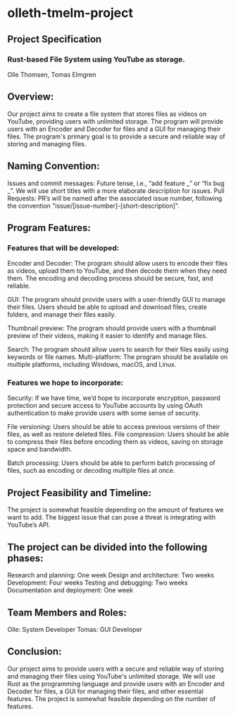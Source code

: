 # olleth-tmelm-project
## Project Specification
### Rust-based File System using YouTube as storage.
Olle Thomsen, Tomas Elmgren

## Overview:
Our project aims to create a file system that stores files as videos on YouTube, providing users with unlimited storage. The program will provide users with an Encoder and Decoder for files and a GUI for managing their files. The program's primary goal is to provide a secure and reliable way of storing and managing files.
## Naming Convention:
Issues and commit messages: Future tense, i.e., “add feature _” or “fix bug _”. We will use short titles with a more elaborate description for issues.
Pull Requests: PR’s will be named after the associated issue number, following the convention "issue/[issue-number]-[short-description]".
## Program Features:
### Features that will be developed:
Encoder and Decoder: The program should allow users to encode their files as videos, upload them to YouTube, and then decode them when they need them. The encoding and decoding process should be secure, fast, and reliable.

GUI: The program should provide users with a user-friendly GUI to manage their files. Users should be able to upload and download files, create folders, and manage their files easily.

Thumbnail preview: The program should provide users with a thumbnail preview of their videos, making it easier to identify and manage files.

Search: The program should allow users to search for their files easily using keywords or file names. Multi-platform: The program should be available on multiple platforms, including Windows, macOS,
and Linux.

### Features we hope to incorporate:
Security: If we have time, we’d hope to incorporate encryption, password protection and secure access to YouTube accounts by using OAuth authentication to make provide users with some sense of security.

File versioning: Users should be able to access previous versions of their files, as well as restore deleted files. File compression: Users should be able to compress their files before encoding them as videos, saving on storage space and bandwidth.

Batch processing: Users should be able to perform batch processing of files, such as encoding or decoding multiple files at once.
## Project Feasibility and Timeline:
The project is somewhat feasible depending on the amount of features we want to add. The biggest issue that can pose a threat is integrating with YouTube’s API.

## The project can be divided into the following phases:
Research and planning: One week
Design and architecture: Two weeks
Development: Four weeks
Testing and debugging: Two weeks
Documentation and deployment: One week
## Team Members and Roles:
Olle: System Developer
Tomas: GUI Developer
## Conclusion:
Our project aims to provide users with a secure and reliable way of storing and managing their files using YouTube's unlimited storage. We will use Rust as the programming language and provide users with an Encoder and Decoder for files, a GUI for managing their files, and other essential features. The project is somewhat feasible depending on the number of features.